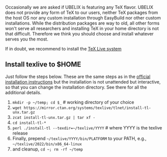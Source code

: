 Occasionally we are asked if UBELIX is featuring any TeX flavor. UBELIX does not
provide any form of TeX to our users, neither TeX packages from the host OS nor
any custom installation through EasyBuild nor other custom installations. While
the distribution packages are way to old, all other forms won't serve all
researchers and installing TeX in your home directory is not that difficult.
Therefore we think you should choose and install whatever serves you the most.

If in doubt, we recommend to install the [TeX Live system]

## Install texlive to $HOME

Just follow the steps below. These are the same steps as in the [official
installation instructions] but the installation is not unattended but
interactive, so that you can change the installation directory. See there for
all the additional details.

1. `mkdir -p ~/temp; cd $_` # working directory of your choice
1. `wget https://mirror.ctan.org/systems/texlive/tlnet/install-tl-unx.tar.gz`
1. `zcat install-tl-unx.tar.gz | tar xf -`
1. `cd install-tl-*`
1. `perl ./install-tl --texdir=~/texlive/YYYY` # where YYYY is the texlive release
1. Finally, prepend `~/texlive/YYYY/bin/PLATFORM` to your PATH, e.g., `~/texlive/2022/bin/x86_64-linux`
1. and cleanup, `cd ~; rm -rf ~/temp`

[TeX Live system]: https://tug.org/texlive/
[official installation instructions]: https://tug.org/texlive/quickinstall.html
